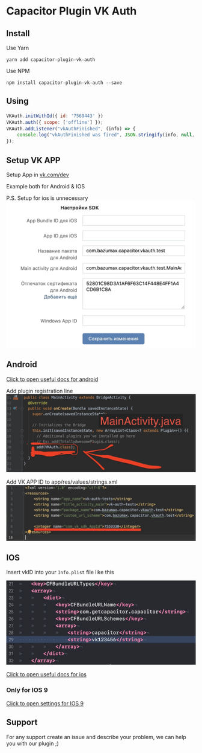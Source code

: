 # Capacitor Plugin VK Auth

## Install
Use Yarn
```
yarn add capacitor-plugin-vk-auth
```
Use NPM
```
npm install capacitor-plugin-vk-auth --save
```

## Using
```javascript
VKAuth.initWithId({ id: '7569443' })
VKAuth.auth({ scope: ['offline'] });
VKAuth.addListener("vkAuthFinished", (info) => {
    console.log("vkAuthFinished was fired", JSON.stringify(info, null, 2));
});
```

## Setup VK APP

Setup App in [vk.com/dev](vk.com/dev)

Example both for Android & IOS

P.S. Setup for ios is unnecessary
![](.github/img/working-settings.jpg)


## Android

[Click to open useful docs for android](https://vk.com/dev/android_sdk?f=1.%20%D0%9F%D0%BE%D0%B4%D0%B3%D0%BE%D1%82%D0%BE%D0%B2%D0%BA%D0%B0%20%D0%BA%20%D0%B8%D1%81%D0%BF%D0%BE%D0%BB%D1%8C%D0%B7%D0%BE%D0%B2%D0%B0%D0%BD%D0%B8%D1%8E)

Add plugin registration line
![](.github/img/android-reg.jpg)

Add VK APP ID to app/res/values/strings.xml
![](.github/img/android-vkid.jpg)


## IOS

Insert vkID into your `Info.plist` file like this

![](.github/img/ios-vkid.jpg)

[Click to open useful docs for ios](https://vk.com/dev/ios_sdk?f=1.%20%D0%9F%D0%BE%D0%B4%D0%B3%D0%BE%D1%82%D0%BE%D0%B2%D0%BA%D0%B0%20%D0%BA%20%D0%B8%D1%81%D0%BF%D0%BE%D0%BB%D1%8C%D0%B7%D0%BE%D0%B2%D0%B0%D0%BD%D0%B8%D1%8E)

### Only for IOS 9
[Click to open settings for IOS 9](https://vk.com/dev/ios_sdk?f=1.2.%20%D0%98%D0%B7%D0%BC%D0%B5%D0%BD%D0%B5%D0%BD%D0%B8%D1%8F%20%D0%B4%D0%BB%D1%8F%20iOS%209)


## Support
For any support create an issue and describe your problem, we can help you with our plugin ;)
